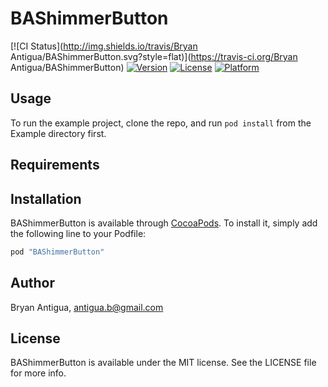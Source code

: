 # BAShimmerButton

[![CI Status](http://img.shields.io/travis/Bryan Antigua/BAShimmerButton.svg?style=flat)](https://travis-ci.org/Bryan Antigua/BAShimmerButton)
[![Version](https://img.shields.io/cocoapods/v/BAShimmerButton.svg?style=flat)](http://cocoapods.org/pods/BAShimmerButton)
[![License](https://img.shields.io/cocoapods/l/BAShimmerButton.svg?style=flat)](http://cocoapods.org/pods/BAShimmerButton)
[![Platform](https://img.shields.io/cocoapods/p/BAShimmerButton.svg?style=flat)](http://cocoapods.org/pods/BAShimmerButton)

## Usage

To run the example project, clone the repo, and run `pod install` from the Example directory first.

## Requirements

## Installation

BAShimmerButton is available through [CocoaPods](http://cocoapods.org). To install
it, simply add the following line to your Podfile:

```ruby
pod "BAShimmerButton"
```

## Author

Bryan Antigua, antigua.b@gmail.com

## License

BAShimmerButton is available under the MIT license. See the LICENSE file for more info.
